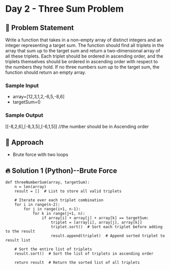 # Day 2 - Three Sum Problem

## 📜 Problem Statement
Write a function that takes in a non-empty array of distinct integers and an integer representing a target sum. The function should find all triplets in the array that sum up to the target sum and return a 
two-dimensional array of all these triplets. Each triplet should be ordered in ascending order, and the triplets themselves should be ordered in ascending order with respect to the numbers they hold.
If no three numbers sum up to the target sum, the function should return an empty array.

### Sample Input
- array=[12,3,1,2,-6,5,-8,6]
- targetSum=0
### Sample Output
[[-8,2,6],[-8,3,5],[-6,1,5]] //the number should be in Ascending order

## 🧠 Approach
- Brute force with two loops 

## 🔥 Solution 1 (Python)--Brute Force
```
def threeNumberSum(array, targetSum):
    n = len(array)
    result = []  # List to store all valid triplets
    
    # Iterate over each triplet combination
    for i in range(n-2):
        for j in range(i+1, n-1):
            for k in range(j+1, n):
                if array[i] + array[j] + array[k] == targetSum:
                    triplet = [array[i], array[j], array[k]]
                    triplet.sort()  # Sort each triplet before adding to the result
                    result.append(triplet)  # Append sorted triplet to result list
    
    # Sort the entire list of triplets
    result.sort()  # Sort the list of triplets in ascending order
    
    return result  # Return the sorted list of all triplets
```
